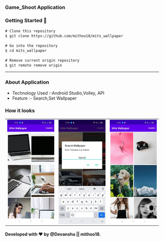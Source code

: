 ### Game_Shoot Application

### Getting Started 🚀

```
# Clone this repository
$ git clone https://github.com/mithoo18/mits_wallpaper

# Go into the repository
$ cd mits_wallpaper

# Remove current origin repository
$ git remote remove origin
```

---

### About Application

- Technology Used :-Android Studio,Volley, API
- Feature :- Search,Set Wallpaper


### How it looks

<table>
<tr>
  <td><img align="left" src="https://github.com/mithoo18/mits_wallpaper/blob/master/gitimg/1.jpg" alt="1 Img" /></td>
  <td><img align="right" src="https://github.com/mithoo18/mits_wallpaper/blob/master/gitimg/2.jpg" alt="2 Img" /></td>
  <td><img align="left" src="https://github.com/mithoo18/mits_wallpaper/blob/master/gitimg/3.jpg" alt="3 Img" /></td>
</tr>
</table>

#### Developed with ❤ by @Devanshu || mithoo18.

